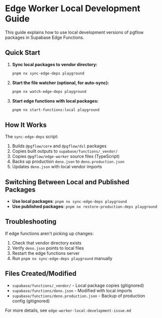 # Edge Worker Local Development Guide

This guide explains how to use local development versions of pgflow packages in Supabase Edge Functions.

## Quick Start

1. **Sync local packages to vendor directory:**
   ```bash
   pnpm nx sync-edge-deps playground
   ```

2. **Start the file watcher (optional, for auto-sync):**
   ```bash
   pnpm nx watch-edge-deps playground
   ```

3. **Start edge functions with local packages:**
   ```bash
   pnpm nx start-functions:local playground
   ```

## How It Works

The `sync-edge-deps` script:
1. Builds `@pgflow/core` and `@pgflow/dsl` packages
2. Copies built outputs to `supabase/functions/_vendor/`
3. Copies `@pgflow/edge-worker` source files (TypeScript)
4. Backs up production `deno.json` to `deno.production.json`
5. Updates `deno.json` with local vendor imports

## Switching Between Local and Published Packages

- **Use local packages**: `pnpm nx sync-edge-deps playground`
- **Use published packages**: `pnpm nx restore-production-deps playground`

## Troubleshooting

If edge functions aren't picking up changes:
1. Check that vendor directory exists
2. Verify `deno.json` points to local files
3. Restart the edge functions server
4. Run `pnpm nx sync-edge-deps playground` manually

## Files Created/Modified

- `supabase/functions/_vendor/` - Local package copies (gitignored)
- `supabase/functions/deno.json` - Modified with local imports
- `supabase/functions/deno.production.json` - Backup of production config (gitignored)

For more details, see `edge-worker-local-development-issue.md`
